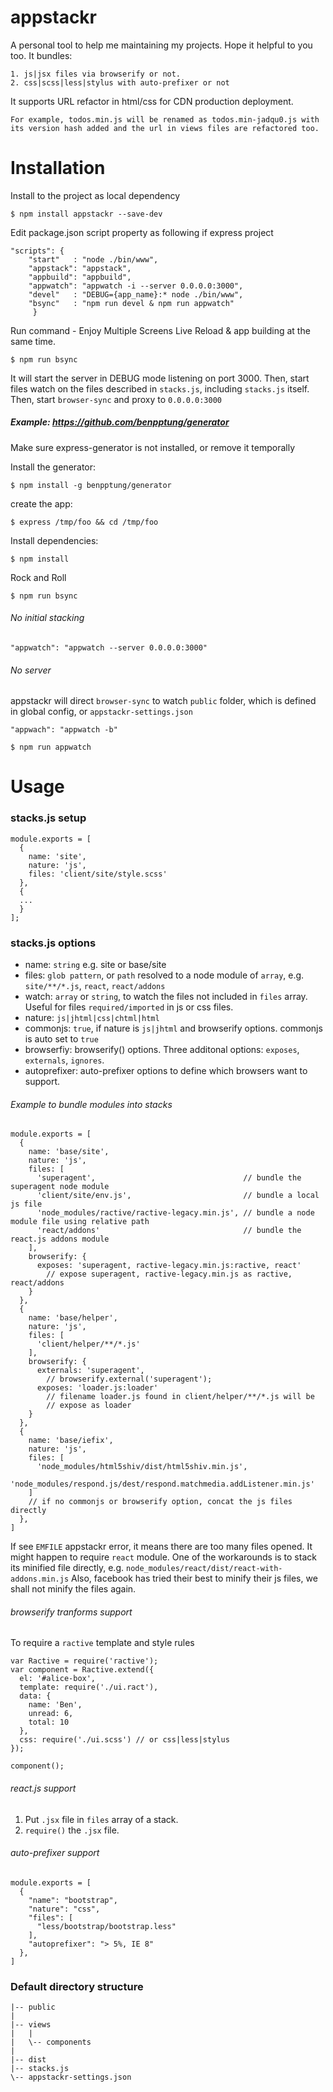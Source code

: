 appstackr
=========

A personal tool to help me maintaining my projects. Hope it helpful to you too. It bundles:

    1. js|jsx files via browserify or not.
    2. css|scss|less|stylus with auto-prefixer or not
    
It supports URL refactor in html/css for CDN production deployment.

    For example, todos.min.js will be renamed as todos.min-jadqu0.js with its version hash added and the url in views files are refactored too.
     

Installation
============================
Install to the project as local dependency
```
$ npm install appstackr --save-dev
```

Edit package.json script property as following if express project
```
"scripts": {
    "start"   : "node ./bin/www",
    "appstack": "appstack",
    "appbuild": "appbuild",
    "appwatch": "appwatch -i --server 0.0.0.0:3000",
    "devel"   : "DEBUG={app_name}:* node ./bin/www",
    "bsync"   : "npm run devel & npm run appwatch"
     }
```

Run command - Enjoy Multiple Screens Live Reload & app building at the same time.
```
$ npm run bsync
```

It will start the server in DEBUG mode listening on port 3000. Then, start files watch on the files described in `stacks.js`, including `stacks.js` itself. Then, start `browser-sync` and proxy to `0.0.0.0:3000`

##### Example: https://github.com/benpptung/generator

Make sure express-generator is not installed, or remove it temporally

Install the generator:
```
$ npm install -g benpptung/generator
```

create the app:
```
$ express /tmp/foo && cd /tmp/foo
```

Install dependencies:
```
$ npm install
```

Rock and Roll
```
$ npm run bsync
```



###### No initial stacking

```
"appwatch": "appwatch --server 0.0.0.0:3000"
```

###### No server

appstackr will direct `browser-sync` to watch `public` folder, which is defined in global config, or `appstackr-settings.json`
```
"appwach": "appwatch -b"

$ npm run appwatch
```



Usage
==========

### stacks.js setup

    module.exports = [
      {
        name: 'site',
        nature: 'js',
        files: 'client/site/style.scss'
      },
      {
      ...
      }
    ];
    
### stacks.js options

- name: `string` e.g. site or base/site
- files: `glob pattern`, or `path` resolved to a node module of `array`, e.g. `site/**/*.js`, `react`, `react/addons`
- watch: `array` or `string`, to watch the files not included in `files` array. Useful for files `required/imported` in js or css files.
- nature: `js|jhtml|css|chtml|html`
- commonjs: `true`, if nature is `js|jhtml` and browserify options. commonjs is auto set to `true`
- browserfiy: browserify() options. Three additonal options: `exposes`, `externals`, `ignores`.
- autoprefixer: auto-prefixer options to define which browsers want to support.

###### Example to bundle modules into stacks

```
module.exports = [
  {
    name: 'base/site',
    nature: 'js',
    files: [
      'superagent',                                 // bundle the superagent node module
      'client/site/env.js',                         // bundle a local js file
      'node_modules/ractive/ractive-legacy.min.js', // bundle a node module file using relative path
      'react/addons'                                // bundle the react.js addons module
    ],
    browserify: {
      exposes: 'superagent, ractive-legacy.min.js:ractive, react'
        // expose superagent, ractive-legacy.min.js as ractive, react/addons
    }
  },
  {
    name: 'base/helper',
    nature: 'js',
    files: [
      'client/helper/**/*.js'
    ],
    browserify: {
      externals: 'superagent',
        // browserify.external('superagent');
      exposes: 'loader.js:loader' 
        // filename loader.js found in client/helper/**/*.js will be 
        // expose as loader
    }
  },
  {
    name: 'base/iefix',
    nature: 'js',
    files: [
      'node_modules/html5shiv/dist/html5shiv.min.js',
      'node_modules/respond.js/dest/respond.matchmedia.addListener.min.js'
    ]
    // if no commonjs or browserify option, concat the js files directly
  },
]
```
If see `EMFILE` appstackr error, it means there are too many files opened. It might happen to require `react` module. One of the workarounds is to stack its minified file directly, e.g. `node_modules/react/dist/react-with-addons.min.js` Also, facebook has tried their best to minify their js files, we shall not minify the files again.


###### browserify tranforms support

To require a `ractive` template and style rules
```
var Ractive = require('ractive');
var component = Ractive.extend({
  el: '#alice-box',
  template: require('./ui.ract'),
  data: {
    name: 'Ben',
    unread: 6,
    total: 10
  },
  css: require('./ui.scss') // or css|less|stylus
});

component();

```

###### react.js support

1. Put `.jsx` file in `files` array of a stack.
2. `require()` the `.jsx` file.


###### auto-prefixer support

```
module.exports = [
  {
    "name": "bootstrap",
    "nature": "css",
    "files": [
      "less/bootstrap/bootstrap.less"
    ],
    "autoprefixer": "> 5%, IE 8"
  },
]
```

### Default directory structure
```
|-- public
|
|-- views
|   |
|   \-- components
|
|-- dist
|-- stacks.js
\-- appstackr-settings.json
```
